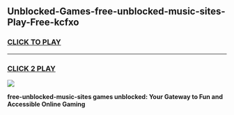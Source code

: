 
## Unblocked-Games-free-unblocked-music-sites-Play-Free-kcfxo
<h3>
<a href="https://premium76.site?title=free-unblocked-music-sites&ref=12A">CLICK TO PLAY</a></h3>
<hr>

<h3>
<a href="https://premium76.site?title=free-unblocked-music-sites&ref=12A">CLICK 2 PLAY</a>
  
</h3>

<a href="https://premium76.site?title=free-unblocked-music-sites&ref=12A"><img src="https://clearcache.store/games.png"></a>


**free-unblocked-music-sites games unblocked: Your Gateway to Fun and Accessible Online Gaming**
